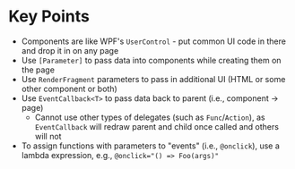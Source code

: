 # Key Points
- Components are like WPF's `UserControl` - put common UI code in there and drop it in on any page
- Use `[Parameter]` to pass data into components while creating them on the page
- Use `RenderFragment` parameters to pass in additional UI (HTML or some other component or both)
- Use `EventCallback<T>` to pass data back to parent (i.e., component -> page)
    - Cannot use other types of delegates (such as `Func`/`Action`), as `EventCallback` will redraw parent and child once called and others will not
- To assign functions with parameters to "events" (i.e., `@onclick`), use a lambda expression, e.g., `@onclick="() => Foo(args)"`
